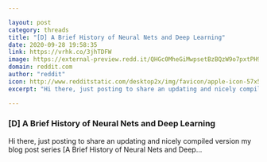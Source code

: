 ```yaml
---

layout: post
category: threads
title: "[D] A Brief History of Neural Nets and Deep Learning"
date: 2020-09-28 19:58:35
link: https://vrhk.co/3jhTDFW
image: https://external-preview.redd.it/QHGc0MheGiMwpsetBzBQzW9o7pxtPH9Qd_jcRl8Gr6k.jpg?width=1200&height=628.272251309&auto=webp&crop=1200:628.272251309,smart&s=4937b6b78d4cf94e326c35f07ea902cdd7e30e03
domain: reddit.com
author: "reddit"
icon: http://www.redditstatic.com/desktop2x/img/favicon/apple-icon-57x57.png
excerpt: "Hi there, just posting to share an updating and nicely compiled version my blog post series [A Brief History of Neural Nets and Deep..."

---
```


### [D] A Brief History of Neural Nets and Deep Learning

Hi there, just posting to share an updating and nicely compiled version my blog post series [A Brief History of Neural Nets and Deep...